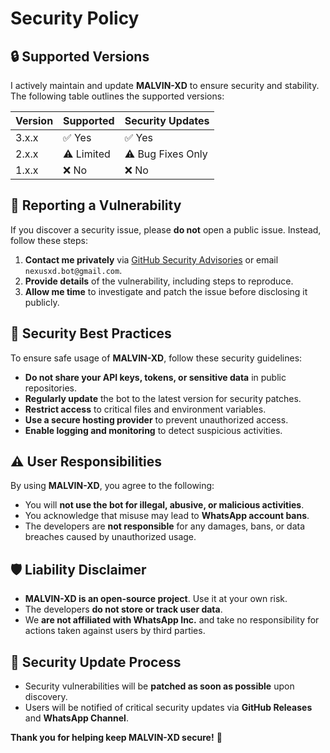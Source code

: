 # Security Policy

## 🔒 Supported Versions

I actively maintain and update **MALVIN-XD** to ensure security and stability. The following table outlines the supported versions:

| Version  | Supported | Security Updates |
|----------|----------|-----------------|
| 3.x.x    | ✅ Yes   | ✅ Yes |
| 2.x.x    | ⚠️ Limited | ⚠️ Bug Fixes Only |
| 1.x.x    | ❌ No   | ❌ No |

## 📢 Reporting a Vulnerability

If you discover a security issue, please **do not** open a public issue. Instead, follow these steps:

1. **Contact me privately** via [GitHub Security Advisories](https://github.com/kingmalvin4/MALVIN-XD/security/advisories) or email `nexusxd.bot@gmail.com`.
2. **Provide details** of the vulnerability, including steps to reproduce.
3. **Allow me time** to investigate and patch the issue before disclosing it publicly.

## 🔐 Security Best Practices

To ensure safe usage of **MALVIN-XD**, follow these security guidelines:

- **Do not share your API keys, tokens, or sensitive data** in public repositories.
- **Regularly update** the bot to the latest version for security patches.
- **Restrict access** to critical files and environment variables.
- **Use a secure hosting provider** to prevent unauthorized access.
- **Enable logging and monitoring** to detect suspicious activities.

## ⚠️ User Responsibilities

By using **MALVIN-XD**, you agree to the following:

- You will **not use the bot for illegal, abusive, or malicious activities**.
- You acknowledge that misuse may lead to **WhatsApp account bans**.
- The developers are **not responsible** for any damages, bans, or data breaches caused by unauthorized usage.

## 🛡️ Liability Disclaimer

- **MALVIN-XD is an open-source project**. Use it at your own risk.
- The developers **do not store or track user data**.
- We **are not affiliated with WhatsApp Inc.** and take no responsibility for actions taken against users by third parties.

## 📅 Security Update Process

- Security vulnerabilities will be **patched as soon as possible** upon discovery.
- Users will be notified of critical security updates via **GitHub Releases** and **WhatsApp Channel**.

**Thank you for helping keep MALVIN-XD secure!** 🚀

